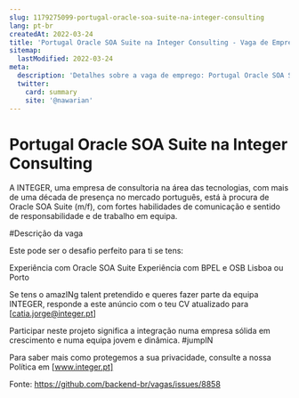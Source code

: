 ```yaml
---
slug: 1179275099-portugal-oracle-soa-suite-na-integer-consulting
lang: pt-br
createdAt: 2022-03-24
title: 'Portugal Oracle SOA Suite na Integer Consulting - Vaga de Emprego'
sitemap:
  lastModified: 2022-03-24
meta:
  description: 'Detalhes sobre a vaga de emprego: Portugal Oracle SOA Suite na Integer Consulting'
  twitter:
    card: summary
    site: '@nawarian'
---
```


# Portugal Oracle SOA Suite na Integer Consulting

A INTEGER, uma empresa de consultoria na área das tecnologias, com mais de uma década de presença no mercado português, está à procura de Oracle SOA Suite (m/f), com fortes habilidades de comunicação e sentido de responsabilidade e de trabalho em equipa.

#Descrição da vaga

Este pode ser o desafio perfeito para ti se tens:

Experiência com Oracle SOA Suite
Experiência com BPEL e OSB
Lisboa ou Porto

Se tens o amazINg talent pretendido e queres fazer parte da equipa INTEGER, responde a este anúncio com o teu CV atualizado para [catia.jorge@integer.pt]

Participar neste projeto significa a integração numa empresa sólida em crescimento e numa equipa jovem e dinâmica. #jumpIN

Para saber mais como protegemos a sua privacidade, consulte a nossa Política em [www.integer.pt]

Fonte: https://github.com/backend-br/vagas/issues/8858